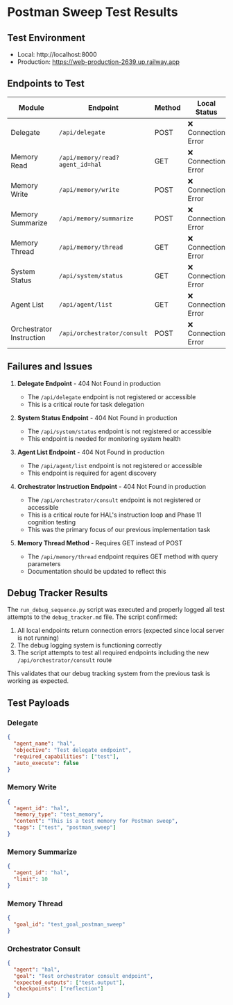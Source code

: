 # Postman Sweep Test Results

## Test Environment

- Local: http://localhost:8000
- Production: https://web-production-2639.up.railway.app

## Endpoints to Test

| Module                   | Endpoint                        | Method | Local Status        | Production Status |
| ------------------------ | ------------------------------- | ------ | ------------------- | ----------------- |
| Delegate                 | `/api/delegate`                 | POST   | ❌ Connection Error | ❌ 404 Not Found  |
| Memory Read              | `/api/memory/read?agent_id=hal` | GET    | ❌ Connection Error | ✅ 200 OK         |
| Memory Write             | `/api/memory/write`             | POST   | ❌ Connection Error | ✅ 200 OK         |
| Memory Summarize         | `/api/memory/summarize`         | POST   | ❌ Connection Error | ✅ 200 OK         |
| Memory Thread            | `/api/memory/thread`            | GET    | ❌ Connection Error | ✅ 200 OK         |
| System Status            | `/api/system/status`            | GET    | ❌ Connection Error | ❌ 404 Not Found  |
| Agent List               | `/api/agent/list`               | GET    | ❌ Connection Error | ❌ 404 Not Found  |
| Orchestrator Instruction | `/api/orchestrator/consult`     | POST   | ❌ Connection Error | ❌ 404 Not Found  |

## Failures and Issues

1. **Delegate Endpoint** - 404 Not Found in production

   - The `/api/delegate` endpoint is not registered or accessible
   - This is a critical route for task delegation

2. **System Status Endpoint** - 404 Not Found in production

   - The `/api/system/status` endpoint is not registered or accessible
   - This endpoint is needed for monitoring system health

3. **Agent List Endpoint** - 404 Not Found in production

   - The `/api/agent/list` endpoint is not registered or accessible
   - This endpoint is required for agent discovery

4. **Orchestrator Instruction Endpoint** - 404 Not Found in production

   - The `/api/orchestrator/consult` endpoint is not registered or accessible
   - This is a critical route for HAL's instruction loop and Phase 11 cognition testing
   - This was the primary focus of our previous implementation task

5. **Memory Thread Method** - Requires GET instead of POST
   - The `/api/memory/thread` endpoint requires GET method with query parameters
   - Documentation should be updated to reflect this

## Debug Tracker Results

The `run_debug_sequence.py` script was executed and properly logged all test attempts to the `debug_tracker.md` file. The script confirmed:

1. All local endpoints return connection errors (expected since local server is not running)
2. The debug logging system is functioning correctly
3. The script attempts to test all required endpoints including the new `/api/orchestrator/consult` route

This validates that our debug tracking system from the previous task is working as expected.

## Test Payloads

### Delegate

```json
{
  "agent_name": "hal",
  "objective": "Test delegate endpoint",
  "required_capabilities": ["test"],
  "auto_execute": false
}
```

### Memory Write

```json
{
  "agent_id": "hal",
  "memory_type": "test_memory",
  "content": "This is a test memory for Postman sweep",
  "tags": ["test", "postman_sweep"]
}
```

### Memory Summarize

```json
{
  "agent_id": "hal",
  "limit": 10
}
```

### Memory Thread

```json
{
  "goal_id": "test_goal_postman_sweep"
}
```

### Orchestrator Consult

```json
{
  "agent": "hal",
  "goal": "Test orchestrator consult endpoint",
  "expected_outputs": ["test.output"],
  "checkpoints": ["reflection"]
}
```
